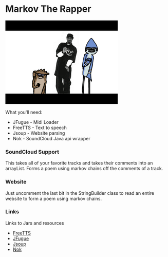 # Markov The Rapper

![screen](snoop.gif)

What you'll need:

  - JFugue - Midi Loader
  - FreeTTS - Text to speech
  - Jsoup - Website parsing
  - Nok - SoundCloud Java api wrapper

### SoundCloud Support
This takes all of your favorite tracks and takes their comments into an arrayList. Forms a poem using markov chains off the comments of a track.

### Website
Just uncomment the last bit in the StringBuilder class to read an entire website to form a poem using markov chains.


### Links
Links to Jars and resources

* [FreeTTS](http://freetts.sourceforge.net/docs/index.php)
* [JFugue](http://www.jfugue.org/)
* [Jsoup](http://jsoup.org/)
* [Nok](https://github.com/nok/soundcloud-java-library)



